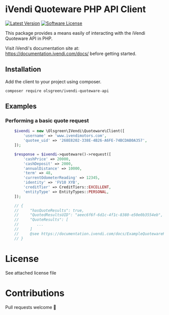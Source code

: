  # iVendi Quoteware PHP API Client
[![Latest Version](https://img.shields.io/github/release/olsgreen/ivendi-quoteware-api.svg?style=flat-square)](https://github.com/olsgreen/sage-business-cloud-accounting-api/releases)
[![Software License](https://img.shields.io/badge/license-MIT-brightgreen.svg?style=flat-square)](LICENSE.md)

This package provides a means easily of interacting with the iVendi Quoteware API in PHP.

Visit iVendi's documentation site at: https://documentation.ivendi.com/docs/ before getting started.

## Installation

Add the client to your project using composer.

    composer require olsgreen/ivendi-quoteware-api

## Examples

### Performing a basic quote request

```php
    $ivendi = new \Olsgreen\IVendi\Quoteware\Client([
        'username' => 'www.ivendimotors.com',
        'quotee_uid' => '268E8202-338E-4B26-A6FE-74BCDAB0A357',
    ]);

    $response = $ivendi->quoteware()->request([
        'cashPrice' => 20000,
        'cashDeposit' => 2000,
        'annualDistance' => 10000,
        'term' => 48,
        'currentOdometerReading' => 12345,
        'identity' => 'FV10 XYB',
        'creditTier' => CreditTiers::EXCELLENT,
        'entityType' => EntityTypes::PERSONAL,
    ]);

    // {
    //     "hasQuoteResults": true,
    //     "QuotedResultsUID": "aeec6f6f-6d1c-4f1c-8380-e50e0b3554eb",
    //     "QuoteResults": [
    //        ...
    //     ]
    //     @see https://documentation.ivendi.com/docs/ExampleQuotewareResponse
    // }
```

# License

See attached license file

# Contributions

Pull requests welcome 🙂